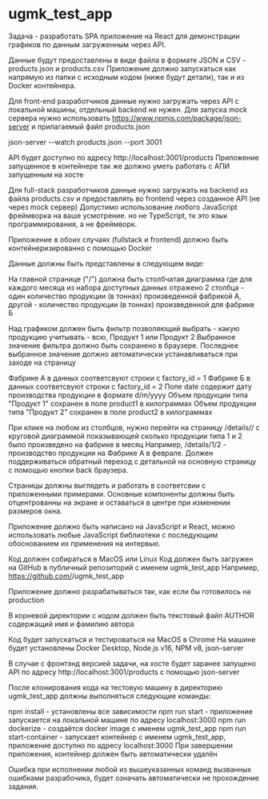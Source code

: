 # ugmk_test_app

Задача - разработать SPA приложение на React для демонстрации графиков по данным загруженным через API.

Данные будут предоставлены в виде файла в формате JSON и CSV - products.json и products.csv
Приложение должно запускаться как напрямую из папки с исходным кодом (ниже будут детали), так и из Docker контейнера.

Для front-end разработчиков данные нужно загружать через API с локальной машины, отдельный backend не нужен.
Для запуска mock сервера нужно использовать https://www.npmjs.com/package/json-server и прилагаемый файл products.json

json-server --watch products.json --port 3001

API будет доступно по адресу http://localhost:3001/products
Приложение запущенное в контейнере так же должно уметь работать с АПИ запущенным на хосте

Для full-stack разработчиков данные нужно загружать на backend из файла products.csv и предоставлять во frontend через созданное API (не через mock сервер) Допустимо использование любого JavaScript фреймворка на ваше усмотрение.
но не TypeScript, тк это язык программирования, а не фреймворк.

Приложение в обоих случаях (fullstack и frontend) должно быть контейнеризированно с помощью Docker

Данные должны быть представлены в следующем виде:

На главной странице ("/") должна быть столбчатая диаграмма где для каждого месяца из набора доступных данных
отражено 2 столбца - один количество продукции (в тоннах) произведенной фабрикой А, другой - количество продукции (в тоннах) произведенной для фабрике Б

Над графиком должен быть фильтр позволяющий выбрать - какую продукцию учитывать - всю, Продукт 1 или Продукт 2
Выбранное значение фильтра должно быть сохранено в браузере. Последнее выбранное значение должно автоматически устанавливаться при заходе на страницу

Фабрике A в данных соответсвуют строки с factory_id = 1
Фабрике Б в данных соответсвуют строки с factory_id = 2
Поле date содержит дату производства продукции в формате d/m/yyyy
Объем продукции типа "Продукт 1" сохранен в поле product1 в килограммах
Объем продукции типа "Продукт 2" сохранен в поле product2 в килограммах

При клике на любом из столбцов, нужно перейти на страницу /details/<factory id>/<month number> с круговой диаграммой показывающей сколько продукции типа 1 и 2 было произведено на фабрике <factory id> в месяц <month number>
Например, /details/1/2 - производство продукции на Фабрике A в феврале.
Должен поддерживаться обратный переход с детальной на основную страницу с помощью кнопки back браузера.

Страницы должны выглядеть и работать в соответсвии с приложенными примерами.
Основные компоненты должны быть отцентрованны на экране и оставаться в центре при изменении размеров окна.

Приложение должно быть написано на JavaScript и React, можно использовать любые JavaScript библиотеки с
последующим обоснованием их применения на интервью.

Код должен собираться в MacOS или Linux
Код должен быть загружен на GitHub в публичный репозиторий с именем ugmk_test_app
Например, https://github.com/<user name>/ugmk_test_app

Приложение должно разрабатываться так, как если бы готовилось на production

В корневой директории с кодом должен быть текстовый файл AUTHOR содержащий имя и фамилию автора

Код будет запускаться и тестироваться на MacOS в Chrome
На машине будет установлены Docker Desktop, Node.js v16, NPM v8, json-server

В случае с фронтэнд версией задачи, на хосте будет заранее запущено API по адресу http://localhost:3001/products с помощью json-server

После клонирования кода на тестовую машину в директорию ugmk_test_app должны выполняться следующие команды:

npm install - установлены все зависимости
npm run start - приложение запускается на локальной машине по адресу localhost:3000
npm run dockerize - создаётся docker image c именем ugmk_test_app
npm run start-container - запускает контейнер с именем ugmk_test_app, приложение доступно по адресу localhost:3000 При завершении приложения, контейнер должен быть автоматически удалён

Ошибка при исполнении любой из вышеуказанных команд вызванных ошибками разрабочика, будет означать автоматически не прохождение задания.
